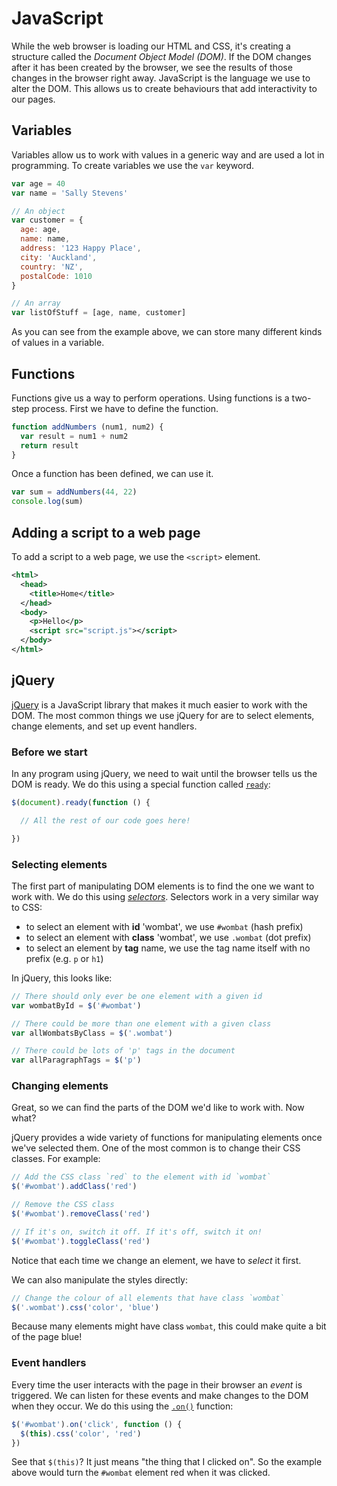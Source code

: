 # JavaScript

While the web browser is loading our HTML and CSS, it's creating a structure called the _Document Object Model (DOM)_. If the DOM changes after it has been created by the browser, we see the results of those changes in the browser right away. JavaScript is the language we use to alter the DOM. This allows us to create behaviours that add interactivity to our pages.

## Variables

Variables allow us to work with values in a generic way and are used a lot in programming. To create variables we use the `var` keyword.

```js
var age = 40
var name = 'Sally Stevens'

// An object
var customer = {
  age: age,
  name: name,
  address: '123 Happy Place',
  city: 'Auckland',
  country: 'NZ',
  postalCode: 1010
}

// An array
var listOfStuff = [age, name, customer]
```

As you can see from the example above, we can store many different kinds of values in a variable.


## Functions

Functions give us a way to perform operations. Using functions is a two-step process. First we have to define the function.

```js
function addNumbers (num1, num2) {
  var result = num1 + num2
  return result
}
```

Once a function has been defined, we can use it. 

```js
var sum = addNumbers(44, 22)
console.log(sum)
```


## Adding a script to a web page

To add a script to a web page, we use the `<script>` element.

```xml
<html>
  <head>
    <title>Home</title>
  </head>
  <body>
    <p>Hello</p>
    <script src="script.js"></script>
  </body>
</html>
```


## jQuery

[jQuery](http://jquery.com) is a JavaScript library that makes it much easier to work with the DOM. The most common things we use jQuery for are to select elements, change elements, and set up event handlers.


### Before we start

In any program using jQuery, we need to wait until the browser tells us the DOM is ready. We do this using a special function called [`ready`](https://learn.jquery.com/using-jquery-core/document-ready/):

```js
$(document).ready(function () {

  // All the rest of our code goes here!

})
```


### Selecting elements

The first part of manipulating DOM elements is to find the one we want to work with. We do this using [_selectors_](https://api.jquery.com/category/selectors/). Selectors work in a very similar way to CSS:

 - to select an element with **id** 'wombat', we use `#wombat` (hash prefix)
 - to select an element with **class** 'wombat', we use `.wombat` (dot prefix)
 - to select an element by **tag** name, we use the tag name itself with no prefix (e.g. `p` or `h1`)

In jQuery, this looks like:

```js
// There should only ever be one element with a given id
var wombatById = $('#wombat')

// There could be more than one element with a given class
var allWombatsByClass = $('.wombat')

// There could be lots of 'p' tags in the document
var allParagraphTags = $('p')
```


### Changing elements

Great, so we can find the parts of the DOM we'd like to work with. Now what?

jQuery provides a wide variety of functions for manipulating elements once we've selected them. One of the most common is to change their CSS classes. For example:

```js
// Add the CSS class `red` to the element with id `wombat`
$('#wombat').addClass('red')

// Remove the CSS class
$('#wombat').removeClass('red')

// If it's on, switch it off. If it's off, switch it on!
$('#wombat').toggleClass('red')
```

Notice that each time we change an element, we have to _select_ it first.

We can also manipulate the styles directly:

```js
// Change the colour of all elements that have class `wombat`
$('.wombat').css('color', 'blue')
```

Because many elements might have class `wombat`, this could make quite a bit of the page blue!


### Event handlers

Every time the user interacts with the page in their browser an _event_ is triggered. We can listen for these events and make changes to the DOM when they occur. We do this using the [`.on()`](http://api.jquery.com/on/) function:

```js
$('#wombat').on('click', function () {
  $(this).css('color', 'red')  
})
```

See that `$(this)`? It just means "the thing that I clicked on". So the example above would turn the `#wombat` element red when it was clicked.
